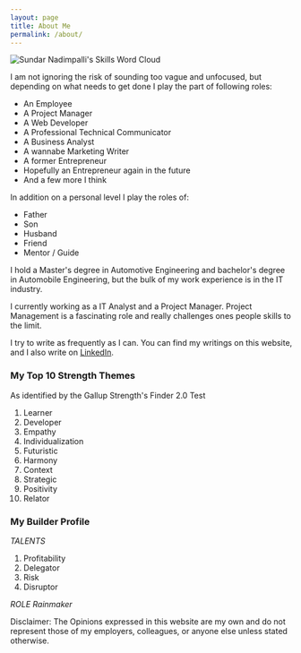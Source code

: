 ```yaml
---
layout: page
title: About Me
permalink: /about/
---
```


![Sundar Nadimpalli's Skills Word Cloud](https://s3.amazonaws.com/sundar-website-assets/images/skills-word-cloud-v2.png)

I am not ignoring the risk of sounding too vague and unfocused, but depending on what needs to get done I play the part of following roles:

  * An Employee
  * A Project Manager
  * A Web Developer
  * A Professional Technical Communicator
  * A Business Analyst
  * A wannabe Marketing Writer
  * A former Entrepreneur
  * Hopefully an Entrepreneur again in the future
  * And a few more I think

In addition on a personal level I play the roles of:

  * Father
  * Son
  * Husband
  * Friend
  * Mentor / Guide

I hold a Master's degree in Automotive Engineering and bachelor's degree in Automobile Engineering, but the bulk of my work experience is in the IT industry.

I currently working as a IT Analyst and a Project Manager. Project Management is a fascinating role and really challenges ones people skills to the limit. 

I try to write as frequently as I can. You can find my writings on this website, and I also write on <a title="My LinkedIn Profile. " href="https://www.linkedin.com/in/sundarnadimpalli" target="_blank">LinkedIn</a>.

### My Top 10 Strength Themes
As identified by the Gallup Strength's Finder 2.0 Test
1. Learner
1. Developer
1. Empathy
1. Individualization
1. Futuristic
1. Harmony
1. Context
1. Strategic
1. Positivity
1. Relator

### My Builder Profile

*TALENTS*
1. Profitability
2. Delegator
3. Risk
4. Disruptor

*ROLE*
_Rainmaker_


Disclaimer: The Opinions expressed in this website are my own and do not represent those of my employers, colleagues, or anyone else unless stated otherwise.
